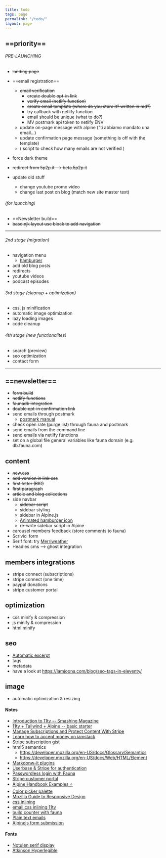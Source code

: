 ```yaml
---
title: todo
tags: page
permalink: "/todo/"
layout: page
---
```


## ==priority== 

###### PRE-LAUNCHING
- ~~landing page~~
   <!-- 
    - ~~color scheme~~
    - ~~hero message~~
    - ~~logo~~
    - ~~header with logo~~
    - ~~footer~~
    - ~~master text~~
    --->

- ==email registration==
    - ~~email verification~~
        - ~~create double opt-in link~~
        - ~~verify email (netlify function)~~
        - ~~create email template (where do you store it? written in md?)~~
        - try callback with netlify function
        - email should be unique (what to do?)
        - MV postmark api token to netlify ENV
    - update on-page message with alpine ("ti abbiamo mandato una email...)
    - update confirmation page message (something is off with the template)
    - ( script to check how many emails are not verified )

- force dark theme
- ~~redirect from 5p2p.it --> beta.5p2p.it~~
- update old stuff
    - change youtube promo video
    - change last post on blog (match new site master text)

###### (for launching)
- ==Newsletter build==
- ~~base.njk layout use block to add navigation~~
---
###### 2nd stage (migration)
- navigation menu
    - [hamburger](https://github.com/jonsuh/hamburgers)
- add old blog posts
- redirects
- youtube videos
- podcast episodes

###### 3rd stage (cleanup + optimization)
- css, js minification
- automatic image optimization
- lazy loading images
- code cleanup

###### 4th stage (new functionalites)
- search (preview)
- seo optimization
- contact form

---

## ==newsletter==
- ~~form build~~
- ~~netlify functions~~
- ~~faunadb integration~~
- ~~double opt-in confirmation link~~
- send emails through postmark
    - [postmark manual](https://postmarkapp.com/manual)
- check open rate (purge list) through fauna and postmark
- send emails from the command line
- send emails via netlify functions
- set on a global file general variables like fauna domain (e.g. db.fauna.com)

## content
- ~~new.css~~
- ~~add version in link css~~
- ~~first letter (BIG)~~
- ~~first paragraph~~
- ~~article and blog collections~~
- side navbar
    - ~~sidebar script~~
    - sidebar styling
    - sidebar in Alpine.js
    - [Animated hamburger icon](https://github.com/Typogram/Anicons)
    - re-write sidebar script in Alpine
- carousel members feedback (store comments to fauna)
- Scrivici form
- Serif font: try [Merriweather](https://docs.xz.style/fonts/fonts/merriweather) 
- Headles cms --> ghost integration

## members integrations
- stripe connect (subscriptions)
- stripe connect (one time)
- paypal donations
- stripe customer portal

## optimization
- css minify & compression
- js minify & compression
- html minify

## seo
- [Automatic excerpt](https://www.11ty.dev/docs/data-frontmatter-customize/)
- tags
- metadata
- have a look at <https://iamjoona.com/blog/seo-tags-in-eleventy/>

## image
- automatic optimization & resizing

#### Notes
- [Introduction to 11ty -- Smashing Magazine](https://www.smashingmagazine.com/2021/03/eleventy-static-site-generator/?utm_source=pocket_mylist)
- [11ty + Tailwind + Alpine -- basic starter](https://css-tricks.com/eleventy-starter-with-tailwind-css-alpine-js/)
- [Manage Subscriptions and Protect Content With Stripe](https://www.netlify.com/blog/2020/07/13/manage-subscriptions-and-protect-content-with-stripe/?utm_source=pocket_mylist)
- [Learn how to accept money on jamstack](https://www.netlify.com/blog/2020/04/13/learn-how-to-accept-money-on-jamstack-sites-in-38-minutes/)
- [Stripe subscription gist](https://github.com/stripe-samples/checkout-single-subscription/blob/939a106922f53a0bcd6918acd7de85d0a70935e9/server/node/server.js)
- html5 semantics 
    - <https://developer.mozilla.org/en-US/docs/Glossary/Semantics> 
    - <https://developer.mozilla.org/en-US/docs/Web/HTML/Element>
- [Markdonw-it plugins](https://github.com/markdown-it/markdown-it#init-with-presets-and-options)
- [Userbase & Stripe for authentication](https://userbase.com/docs/sdk/purchase-subscription/)
- [Passwordless login with Fauna](https://dev.to/gzuidhof/implementing-serverless-passwordless-login-with-faunadb-l30)
- [Stripe customer portal](https://stripe.com/docs/billing/subscriptions/integrating-customer-portal)
- [Alpine Handbook Examples ⭐](https://alpinejshandbook.com/examples/?path=/story/chapter-1-1-x-data-x-text--hello-world)
- [Color picker palette](https://coolors.co/1d2738)
- [Mozilla Guide to Responsive Design](https://developer.mozilla.org/en-US/docs/Learn/CSS/CSS_layout/Responsive_Design)
- [css inlining](https://kittygiraudel.com/2020/12/03/inlining-scripts-and-styles-in-11ty/)
- [email css inlining 11ty](https://github.com/5t3ph/11ty-email-generator)
- [build counter with fauna](https://davidparks.dev/blog/building-a-like-counter-with-faunadb-and-nuxt/#writing-our-functions)
- [Plain text emails](https://www.litmus.com/blog/best-practices-for-plain-text-emails-a-look-at-why-theyre-important/)
- [Alpinejs form submission](https://dberri.com/lets-build-an-ajax-form-with-alpine-js/)

#### Fonts
 - [Notulen serif display](https://fontsfree.net/notulen-serif-display-extbd-font-download.html)
- [Atkinson Hyperlegible](https://github.com/googlefonts/atkinson-hyperlegible)

